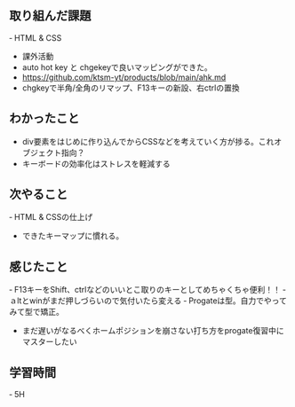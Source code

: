 ## 取り組んだ課題
‐ HTML & CSS

- 課外活動
- auto hot key と chgekeyで良いマッピングができた。
- https://github.com/ktsm-yt/products/blob/main/ahk.md
- chgkeyで半角/全角のリマップ、F13キーの新設、右ctrlの置換

## わかったこと
- div要素をはじめに作り込んでからCSSなどを考えていく方が捗る。これオブジェクト指向？
- キーボードの効率化はストレスを軽減する

## 次やること
‐ HTML & CSSの仕上げ
- できたキーマップに慣れる。

## 感じたこと
‐ F13キーをShift、ctrlなどのいいとこ取りのキーとしてめちゃくちゃ便利！！
‐ ａltとwinがまだ押しづらいので気付いたら変える
‐ Progateは型。自力でやってみて型で矯正。
- まだ遅いがなるべくホームポジションを崩さない打ち方をprogate復習中にマスターしたい

## 学習時間
‐ 5H 
